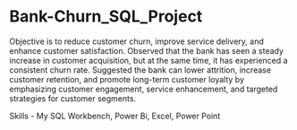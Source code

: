 # Bank-Churn_SQL_Project
Objective is to reduce customer churn, improve service delivery, and enhance customer satisfaction.
Observed that the bank has seen a steady increase in customer acquisition, but at the same time, it has experienced a consistent churn rate.
Suggested the bank can lower attrition, increase customer retention, and promote long-term customer loyalty by emphasizing customer engagement, service enhancement, and targeted strategies for customer segments.

Skills - My SQL Workbench, Power Bi, Excel, Power Point
